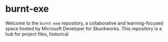 # burnt-exe

Welcome to the `burnt-exe` repository, a collaborative and learning-focused space hosted by Microsoft Developer for Skunkworks. This repository is a hub for project files, historical
